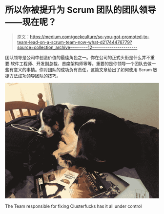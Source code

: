 # 所以你被提升为 Scrum 团队的团队领导——现在呢？

> 原文：<https://medium.com/geekculture/so-you-got-promoted-to-team-lead-on-a-scrum-team-now-what-d21744476779?source=collection_archive---------12----------------------->

团队领导是公司中创造价值的最佳角色之一。你在公司的正式头衔是什么并不重要:软件工程师、开发副总裁、首席架构师等等。重要的是你领导一个团队去做一些有意义的事情。你对团队的成功负有责任，这篇文章给出了如何使用 Scrum 敏捷方法成功领导团队的技巧。

![](img/ecbe4e958b182e66eb6e316375b7a572.png)

The Team responsible for fixing Clusterfucks has it all under control